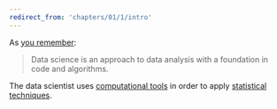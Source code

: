 ```yaml
---
redirect_from: 'chapters/01/1/intro'
---
```


As [you remember](what-is-data-science):

> Data science is an approach to data analysis with a foundation in code
> and algorithms.

The data scientist uses [computational tools](computational-tools) in
order to apply [statistical techniques](statististical-techniques).
